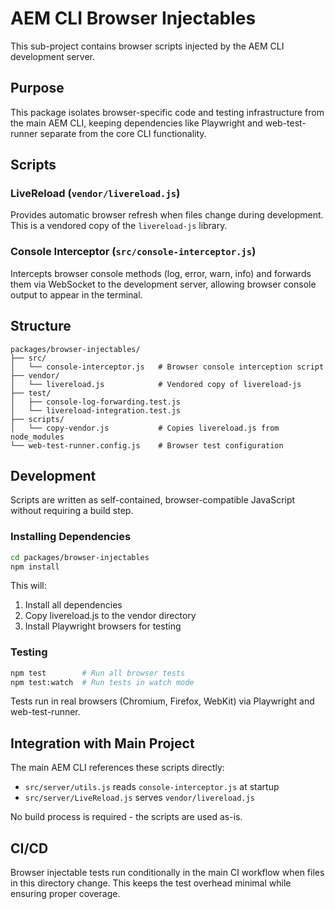 # AEM CLI Browser Injectables

This sub-project contains browser scripts injected by the AEM CLI development server.

## Purpose

This package isolates browser-specific code and testing infrastructure from the main AEM CLI, keeping dependencies like Playwright and web-test-runner separate from the core CLI functionality.

## Scripts

### LiveReload (`vendor/livereload.js`)
Provides automatic browser refresh when files change during development. This is a vendored copy of the `livereload-js` library.

### Console Interceptor (`src/console-interceptor.js`) 
Intercepts browser console methods (log, error, warn, info) and forwards them via WebSocket to the development server, allowing browser console output to appear in the terminal.

## Structure

```
packages/browser-injectables/
├── src/
│   └── console-interceptor.js   # Browser console interception script
├── vendor/
│   └── livereload.js            # Vendored copy of livereload-js
├── test/
│   ├── console-log-forwarding.test.js
│   └── livereload-integration.test.js
├── scripts/
│   └── copy-vendor.js           # Copies livereload.js from node_modules
└── web-test-runner.config.js    # Browser test configuration
```

## Development

Scripts are written as self-contained, browser-compatible JavaScript without requiring a build step.

### Installing Dependencies
```bash
cd packages/browser-injectables
npm install
```

This will:
1. Install all dependencies
2. Copy livereload.js to the vendor directory
3. Install Playwright browsers for testing

### Testing
```bash
npm test        # Run all browser tests
npm test:watch  # Run tests in watch mode
```

Tests run in real browsers (Chromium, Firefox, WebKit) via Playwright and web-test-runner.

## Integration with Main Project

The main AEM CLI references these scripts directly:
- `src/server/utils.js` reads `console-interceptor.js` at startup
- `src/server/LiveReload.js` serves `vendor/livereload.js`

No build process is required - the scripts are used as-is.

## CI/CD

Browser injectable tests run conditionally in the main CI workflow when files in this directory change. This keeps the test overhead minimal while ensuring proper coverage.